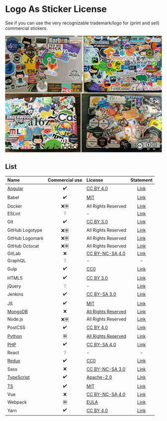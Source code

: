 # Logo As Sticker License
See if you can use the very recognizable trademark/logo for (print and sell) commercial stickers.

![ah!](banner.jpg)

## List

| Name | Commercial use | License | Statement |
|:-----|:--------------:|:--------|:---------:|
| [Angular](https://angular.io/assets/images/logos/angular/angular.svg) | ✔️ | [CC BY 4.0](https://creativecommons.org/licenses/by/4.0/) | [Link](https://angular.io/presskit) |
| Babel | ✔️ | [MIT](https://github.com/babel/logo/blob/master/LICENSE) | [Link](https://github.com/babel/logo) |
| Docker |❌🈸 | All Rights Reserved | [Link](https://www.docker.com/legal/trademark-guidelines) |
| ESLint | ❔ | - | [Link](https://js.foundation/about/governance/trademark-policy) |
| Git | ✔️ | [CC BY 3.0](https://creativecommons.org/licenses/by/3.0/) | [Link](https://git-scm.com/downloads/logos) |
| GitHub Logotype | ❌🈸 | All Rights Reserved | [Link](https://github.com/logos) |
| GitHub Logomark | ❌🈸 | All Rights Reserved | [Link](https://github.com/logos) |
| GitHub Octocat | ❌🈸 | All Rights Reserved | [Link](https://github.com/logos) |
| GitLab | ❌ | [CC BY-NC-SA 4.0](https://creativecommons.org/licenses/by-nc-sa/4.0/) | [Link](https://gitlab.com/gitlab-com/gitlab-artwork) |
| GraphQL | ❔ | - | - |
| Gulp | ✔️ | [CC0](https://creativecommons.org/publicdomain/zero/1.0/) | [Link](https://github.com/gulpjs/artwork) |
| HTML5 | ✔️ | [CC BY 3.0](https://creativecommons.org/licenses/by/3.0/) | [Link](https://www.w3.org/html/logo/)  |
| jQuery | ❔ | - | [Link](https://js.foundation/about/governance/trademark-policy) |
| Jenkins | ✔️ | [CC BY-SA 3.0](https://creativecommons.org/licenses/by-sa/3.0/) | [Link](https://wiki.jenkins.io/display/JENKINS/Logo) |
| JS | ✔️ | [MIT](https://github.com/voodootikigod/logo.js/blob/master/LICENSE) | [Link](https://github.com/voodootikigod/logo.js) |
| [MongoDB](https://webassets.mongodb.com/_com_assets/cms/mongodb-logo-rgb-j6w271g1xn.jpg) | ❌ | [All Rights Reserved](https://www.mongodb.com/legal/trademark-usage-guidelines) | [Link](https://www.mongodb.com/brand-resources) |
| Node.js | ❌🈸 | All Rights Reserved | [Link](https://nodejs.org/en/about/trademark/) |
| PostCSS | ✔️ | [CC BY 4.0](https://creativecommons.org/licenses/by/4.0/) | [Link](https://github.com/postcss/brand) |
| [Python](https://www.python.org/static/community_logos/python-logo-master-v3-TM.png) | 🈸 | [All Rights Reserved](https://www.python.org/psf/trademarks/#unaltered-logos) | [Link](https://www.python.org/psf/trademarks/) |
| [PHP](https://www.php.net/images/logos/new-php-logo.svg) | ✔️ | [CC BY-SA 4.0](https://creativecommons.org/licenses/by-sa/4.0/) | [Link](https://www.php.net/download-logos.php) |
| React | ❔ | - | - |
| [Redux](https://raw.githubusercontent.com/reduxjs/redux/master/logo/logo.png) | ✔️ | [CC0](https://creativecommons.org/publicdomain/zero/1.0/) | [Link](https://github.com/reduxjs/redux/tree/master/logo) |
| Sass | ❌ | [CC BY-NC-SA 3.0](https://creativecommons.org/licenses/by-nc-sa/3.0/) | [Link](http://sass-lang.com/styleguide/brand) |
| [TypeScript](https://raw.githubusercontent.com/Microsoft/TypeScript/master/doc/logo.svg) | ✔️ | [Apache-2.0](https://github.com/Microsoft/TypeScript/blob/master/LICENSE.txt) | [Link](https://github.com/Microsoft/TypeScript/blob/master/LICENSE.txt) |
| [TS](https://raw.githubusercontent.com/remojansen/logo.ts/master/ts.png) | ✔️ | [MIT](https://github.com/remojansen/logo.ts/blob/master/LICENSE) | [Link](https://github.com/remojansen/logo.ts) |
| Vue | ❌ | [CC BY-NC-SA 4.0](https://creativecommons.org/licenses/by-nc-sa/4.0/) | [Link](https://github.com/vuejs/art) |
| Webpack | 🈸 | [EULA](https://github.com/webpack/media/blob/master/LICENSE) | [Link](https://github.com/webpack/media) |
| Yarn | ✔️ | [CC BY 4.0](https://creativecommons.org/licenses/by/4.0/) | [Link](https://github.com/yarnpkg/assets) |
